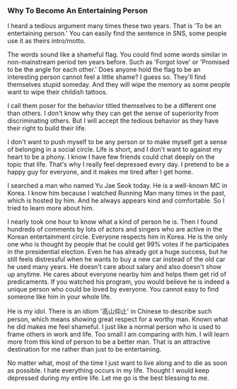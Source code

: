 ### Why To Become An Entertaining Person
I heard a tedious argument many times these two years. That is 'To be an entertaining person.' You can easily find the sentence in SNS, some people use it as theirs intro/motto.

The words sound like a shameful flag. You could find some words similar in non-mainstream period ten years before. Such as 'Forgot love' or 'Promised to be the angle for each other.' Does anyone hold the flag to be an interesting person cannot feel a little shame? I guess so. They'll find themselves stupid someday. And they will wipe the memory as some people want to wipe their childish tattoos.

I call them poser for the behavior titled themselves to be a different one than others. I don't know why they can get the sense of superiority from discriminating others. But I will accept the tedious behavior as they have their right to build their life.

I don't want to push myself to be any person or to make myself get a sense of belonging in a social circle. Life is short, and I don't want to against my heart to be a phony. I know I have few friends could chat deeply on the topic that life. That's why I really feel depressed every day. I pretend to be a happy guy for everyone, and it makes me tired after I get home.

I searched a man who named Yu Jae Seok today. He is a well-known MC in Korea. I know him because I watched Running Man many times in the past, which is hosted by him. And he always appears kind and comfortable. So I tried to learn more about him.

I nearly took one hour to know what a kind of person he is. Then I found hundreds of comments by lots of actors and singers who are active in the Korean entertainment circle. Everyone respects him in Korea. He is the only one who is thought by people that he could get 99% votes if he participates in the presidential election. Even he has already got a huge success, but he still feels distressful when he wants to buy a new car instead of the old car he used many years. He doesn't care about salary and also doesn't show up anytime. He cares about everyone nearby him and helps them get rid of predicaments. If you watched his program, you would believe he is indeed a unique person who could be loved by everyone. You cannot easy to find someone like him in your whole life.

He is my idol. There is an idiom '高山仰止' in Chinese to describe such person, which means showing great respect for a worthy man. Known what he did makes me feel shameful. I just like a normal person who is used to frame others in work and life. Too small I am comparing with him. I will learn more from this kind of person to be a better man. That is an attractive destination for me rather than just to be entertaining.

No matter what, most of the time I just want to live along and to die as soon as possible. I hate everything occurs in my life. Thought I would keep depressed during my entire life. Let me go is the best blessing to me.
